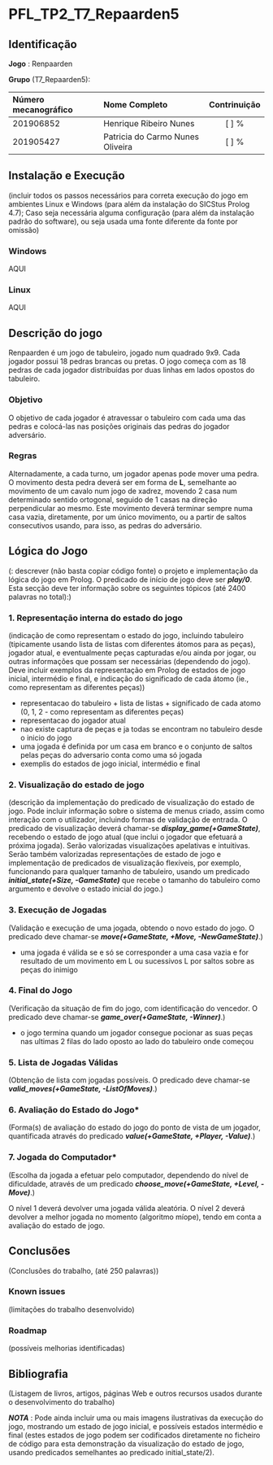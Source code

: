 # PFL_TP2_T7_Repaarden5

## Identificação

**Jogo** : Renpaarden

**Grupo** (T7_Repaarden5): 

| Número mecanográfico | Nome Completo                    | Contrinuição |
| :------------------- | :------------------------------- | :----------: |
| 201906852            | Henrique Ribeiro Nunes           | [ ] %        |
| 201905427            | Patricia do Carmo Nunes Oliveira | [ ] %        |


## Instalação e Execução

(incluir todos os passos necessários para correta execução do jogo em ambientes Linux e Windows (para além da instalação do SICStus Prolog 4.7);
Caso seja necessária alguma configuração (para além da instalação padrão do software), ou seja usada uma fonte diferente da fonte por omissão)

### Windows

AQUI

### Linux

AQUI


## Descrição do jogo

Renpaarden é um jogo de tabuleiro, jogado num quadrado 9x9. Cada jogador possui 18 pedras brancas ou pretas. O jogo começa com as 18 pedras de cada jogador distribuídas por duas linhas em lados opostos do tabuleiro. 

### Objetivo

O objetivo de cada jogador é atravessar o tabuleiro com cada uma das pedras e colocá-las nas posições originais das pedras do jogador adversário.

### Regras

Alternadamente, a cada turno, um jogador apenas pode mover uma pedra. O movimento desta pedra deverá ser em forma de **L**, semelhante ao movimento de um cavalo num jogo de xadrez, movendo 2 casa num determinado sentido ortogonal, seguido de 1 casas na direção perpendicular ao mesmo. Este movimento deverá terminar sempre numa casa vazia, diretamente, por um único movimento, ou a partir de saltos consecutivos usando, para isso, as pedras do adversário. 



## Lógica do Jogo

(: descrever (não basta copiar código fonte) o projeto e implementação da lógica
do jogo em Prolog. O predicado de início de jogo deve ser ***play/0***. Esta secção deve ter
informação sobre os seguintes tópicos (até 2400 palavras no total):)

### 1. Representação interna do estado do jogo

(indicação de como representam o estado do
jogo, incluindo tabuleiro (tipicamente usando lista de listas com diferentes átomos para as
peças), jogador atual, e eventualmente peças capturadas e/ou ainda por jogar, ou outras
informações que possam ser necessárias (dependendo do jogo). Deve incluir exemplos da
representação em Prolog de estados de jogo inicial, intermédio e final, e indicação do
significado de cada átomo (ie., como representam as diferentes peças))

- representacao do tabuleiro + lista de listas + significado de cada atomo (0, 1, 2 - como representam as diferentes peças)
- representacao do jogador atual
- nao existe captura de peças e ja todas se encontram no tabuleiro desde o inicio do jogo
- uma jogada é definida por um casa em branco e o conjunto de saltos pelas peças do adversario conta como uma só jogada
- exemplis do estados de jogo inicial, intermédio e final

### 2. Visualização do estado de jogo

(descrição da implementação do predicado de visualização
do estado de jogo. Pode incluir informação sobre o sistema de menus criado, assim como
interação com o utilizador, incluindo formas de validação de entrada. O predicado de
visualização deverá chamar-se ***display_game(+GameState)***, recebendo o estado de jogo
atual (que inclui o jogador que efetuará a próxima jogada). Serão valorizadas visualizações
apelativas e intuitivas. Serão também valorizadas representações de estado de jogo e
implementação de predicados de visualização flexíveis, por exemplo, funcionando para
qualquer tamanho de tabuleiro, usando um predicado ***initial_state(+Size, -GameState)***
que recebe o tamanho do tabuleiro como argumento e devolve o estado inicial do jogo.)

### 3. Execução de Jogadas

(Validação e execução de uma jogada, obtendo o novo estado do
jogo. O predicado deve chamar-se ***move(+GameState, +Move, -NewGameState)***.)

- uma jogada é válida se e só se corresponder a uma casa vazia e for resultado de um movimento em L ou sucessivos L por saltos sobre as peças do inimigo

### 4. Final do Jogo 

(Verificação da situação de fim do jogo, com identificação do vencedor. O
predicado deve chamar-se ***game_over(+GameState, -Winner)***.)

- o jogo termina quando um jogador consegue pocionar as suas peças nas ultimas 2 filas do lado oposto ao lado do tabuleiro onde começou

### 5. Lista de Jogadas Válidas

(Obtenção de lista com jogadas possíveis. O predicado deve
chamar-se ***valid_moves(+GameState, -ListOfMoves)***.)

### 6. Avaliação do Estado do Jogo*

(Forma(s) de avaliação do estado do jogo do ponto de vista
de um jogador, quantificada através do predicado ***value(+GameState, +Player, -Value)***.)

### 7. Jogada do Computador*

(Escolha da jogada a efetuar pelo computador, dependendo do
nível de dificuldade, através de um predicado ***choose_move(+GameState, +Level, -Move)***.)

O nível 1 deverá devolver uma jogada válida aleatória. O nível 2 deverá devolver a melhor
jogada no momento (algoritmo míope), tendo em conta a avaliação do estado de jogo.


## Conclusões

(Conclusões do trabalho, (até 250 palavras))

### Known issues

(limitações do trabalho desenvolvido)

### Roadmap

(possíveis melhorias identificadas)


## Bibliografia

(Listagem de livros, artigos, páginas Web e outros recursos usados durante o
desenvolvimento do trabalho)


***NOTA*** : Pode ainda incluir uma ou mais imagens ilustrativas da execução do jogo, mostrando um estado
de jogo inicial, e possíveis estados intermédio e final (estes estados de jogo podem ser codificados
diretamente no ficheiro de código para esta demonstração da visualização do estado de jogo,
usando predicados semelhantes ao predicado initial_state/2).

